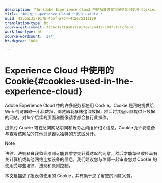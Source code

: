 ```yaml
---
description: 了解 Adobe Experience Cloud 中的解决方案和服务如何使用 Cookie。
title: '如何在 Experience Cloud 中使用 Cookie '
uuid: 4255a13a-917b-4b5f-a7d4-4b2e7521d189
translation-type: ht
source-git-commit: 3f26c1af19a0838913eec2b4135304f5f3fcf0b4
workflow-type: ht
source-wordcount: '174'
ht-degree: 100%

---
```



# Experience Cloud 中使用的 Cookie{#cookies-used-in-the-experience-cloud}

Adobe Experience Cloud 中的许多服务都使用 Cookie。Cookie 是网站提供给 Web 浏览器的一小段数据。浏览器将存储这段数据，然后将其返回到提供此数据的网站。对每个后续的页面和图像请求都会执行此操作。

提供的 Cookie 可在访问网站期间和访问之间维护相关信息。Cookie 允许将设备与查看该网站的其他浏览器以独特的方式区分开。

>[!NOTE]
>
>法律、法规和自我监管原则可能要求您先获得访客的同意，然后才能存储或检索有关计算机或其他网络连接设备的信息。我们建议您与律师一起审查您对 Cookie 的使用受哪些法律、法规和原则控制。

本文档描述了报表包使用的 Cookie，并有助于您了解您的同意义务。
